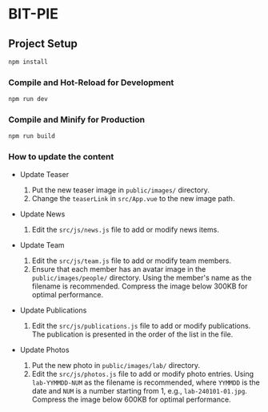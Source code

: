 # BIT-PIE

## Project Setup

```sh
npm install
```

### Compile and Hot-Reload for Development

```sh
npm run dev
```

### Compile and Minify for Production

```sh
npm run build
```

### How to update the content

- Update Teaser

  1. Put the new teaser image in `public/images/` directory.
  2. Change the `teaserLink` in `src/App.vue` to the new image path.

- Update News

  1. Edit the `src/js/news.js` file to add or modify news items.

- Update Team
  
  1. Edit the `src/js/team.js` file to add or modify team members.
  2. Ensure that each member has an avatar image in the `public/images/people/` directory. Using the member's name as the filename is recommended. Compress the image below 300KB for optimal performance.

- Update Publications

  1. Edit the `src/js/publications.js` file to add or modify publications. The publication is presented in the order of the list in the file.

- Update Photos

  1. Put the new photo in `public/images/lab/` directory.
  2. Edit the `src/js/photos.js` file to add or modify photo entries. Using `lab-YYMMDD-NUM` as the filename is recommended, where `YYMMDD` is the date and `NUM` is a number starting from 1, e.g., `lab-240101-01.jpg`. Compress the image below 600KB for optimal performance.

